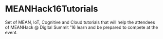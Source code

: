 # MEANHack16Tutorials
Set of MEAN, IoT, Cognitive and Cloud tutorials that will help the attendees of MEANHack @ Digital Summit '16 learn and be prepared to compete at the event. 
